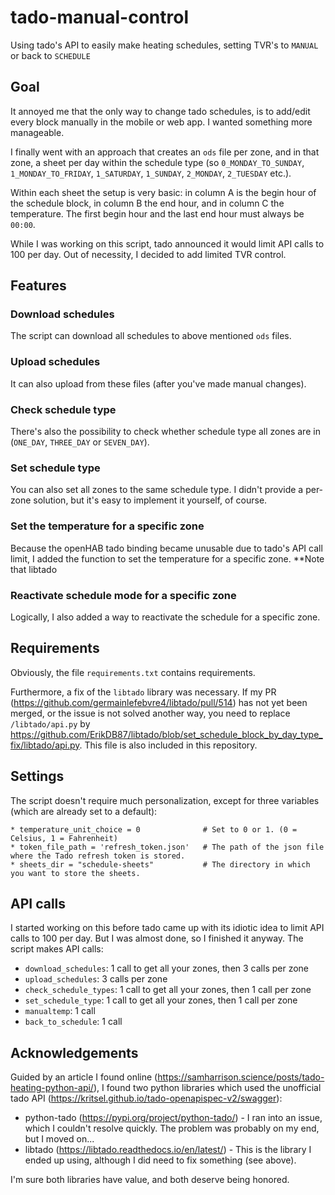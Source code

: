 # tado-manual-control
Using tado's API to easily make heating schedules, setting TVR's to `MANUAL` or back to `SCHEDULE`

## Goal
It annoyed me that the only way to change tado schedules, is to add/edit every block manually in the mobile or web app. I wanted something more manageable.

I finally went with an approach that creates an `ods` file per zone, and in that zone, a sheet per day within the schedule type (so `0_MONDAY_TO_SUNDAY`, `1_MONDAY_TO_FRIDAY`, `1_SATURDAY`, `1_SUNDAY`, `2_MONDAY`, `2_TUESDAY` etc.).

Within each sheet the setup is very basic: in column A is the begin hour of the schedule block, in column B the end hour, and in column C the temperature. The first begin hour and the last end hour must always be `00:00`.

While I was working on this script, tado announced it would limit API calls to 100 per day. Out of necessity, I decided to add limited TVR control.

## Features
### Download schedules
The script can download all schedules to above mentioned `ods` files.

### Upload schedules
It can also upload from these files (after you've made manual changes).

### Check schedule type
There's also the possibility to check whether schedule type all zones are in (`ONE_DAY`, `THREE_DAY` or `SEVEN_DAY`).

### Set schedule type
You can also set all zones to the same schedule type. I didn't provide a per-zone solution, but it's easy to implement it yourself, of course.

### Set the temperature for a specific zone
Because the openHAB tado binding became unusable due to tado's API call limit, I added the function to set the temperature for a specific zone. **Note that libtado

### Reactivate schedule mode for a specific zone
Logically, I also added a way to reactivate the schedule for a specific zone.

## Requirements
Obviously, the file `requirements.txt` contains requirements.

Furthermore, a fix of the `libtado` library was necessary. If my PR (https://github.com/germainlefebvre4/libtado/pull/514) has not yet been merged, or the issue is not solved another way, you need to replace `/libtado/api.py` by https://github.com/ErikDB87/libtado/blob/set_schedule_block_by_day_type_fix/libtado/api.py. This file is also included in this repository.

## Settings
The script doesn't require much personalization, except for three variables (which are already set to a default):
```
* temperature_unit_choice = 0              # Set to 0 or 1. (0 = Celsius, 1 = Fahrenheit)
* token_file_path = 'refresh_token.json'   # The path of the json file where the Tado refresh token is stored.
* sheets_dir = "schedule-sheets"           # The directory in which you want to store the sheets.
```

## API calls
I started working on this before tado came up with its idiotic idea to limit API calls to 100 per day. But I was almost done, so I finished it anyway. The script makes API calls:
* `download_schedules`: 1 call to get all your zones, then 3 calls per zone
* `upload_schedules`: 3 calls per zone
* `check_schedule_types`: 1 call to get all your zones, then 1 call per zone
* `set_schedule_type`: 1 call to get all your zones, then 1 call per zone
* `manualtemp`: 1 call
* `back_to_schedule`: 1 call

## Acknowledgements
Guided by an article I found online (https://samharrison.science/posts/tado-heating-python-api/), I found two python libraries which used the unofficial tado API (https://kritsel.github.io/tado-openapispec-v2/swagger):
* python-tado (https://pypi.org/project/python-tado/) - I ran into an issue, which I couldn't resolve quickly. The problem was probably on my end, but I moved on...
* libtado (https://libtado.readthedocs.io/en/latest/) - This is the library I ended up using, although I did need to fix something (see above).

I'm sure both libraries have value, and both deserve being honored.